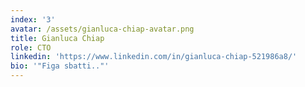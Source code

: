```yaml
---
index: '3'
avatar: /assets/gianluca-chiap-avatar.png
title: Gianluca Chiap
role: CTO
linkedin: 'https://www.linkedin.com/in/gianluca-chiap-521986a8/'
bio: '"Figa sbatti.."'
---
```


